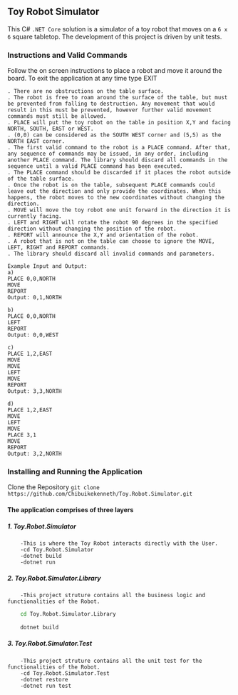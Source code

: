 ## Toy Robot Simulator
This C# `.NET Core` solution is a simulator of a toy robot that moves on a `6 x 6` square tabletop. The development of this project is driven by unit tests.

### Instructions and Valid Commands
Follow the on screen instructions to place a robot and move it around the board. To exit the application at any time type EXIT 
```. The library allows for a simulation of a toy robot moving on a 6 x 6 square tabletop.
. There are no obstructions on the table surface.
. The robot is free to roam around the surface of the table, but must be prevented from falling to destruction. Any movement that would result in this must be prevented, however further valid movement commands must still be allowed.
. PLACE will put the toy robot on the table in position X,Y and facing NORTH, SOUTH, EAST or WEST.
. (0,0) can be considered as the SOUTH WEST corner and (5,5) as the NORTH EAST corner.
. The first valid command to the robot is a PLACE command. After that, any sequence of commands may be issued, in any order, including another PLACE command. The library should discard all commands in the sequence until a valid PLACE command has been executed.
. The PLACE command should be discarded if it places the robot outside of the table surface.
. Once the robot is on the table, subsequent PLACE commands could leave out the direction and only provide the coordinates. When this happens, the robot moves to the new coordinates without changing the direction.
. MOVE will move the toy robot one unit forward in the direction it is currently facing.
. LEFT and RIGHT will rotate the robot 90 degrees in the specified direction without changing the position of the robot.
. REPORT will announce the X,Y and orientation of the robot.
. A robot that is not on the table can choose to ignore the MOVE, LEFT, RIGHT and REPORT commands.
. The library should discard all invalid commands and parameters.

Example Input and Output:
a)
PLACE 0,0,NORTH
MOVE
REPORT
Output: 0,1,NORTH

b)
PLACE 0,0,NORTH
LEFT
REPORT
Output: 0,0,WEST

c)
PLACE 1,2,EAST
MOVE
MOVE
LEFT
MOVE
REPORT
Output: 3,3,NORTH

d)
PLACE 1,2,EAST
MOVE
LEFT
MOVE
PLACE 3,1
MOVE
REPORT
Output: 3,2,NORTH
```
### Installing and Running the Application
Clone the Repository
`git clone https://github.com/Chibuikekenneth/Toy.Robot.Simulator.git `

#### The application comprises of three layers
##### 1. Toy.Robot.Simulator
```
    -This is where the Toy Robot interacts directly with the User.
    -cd Toy.Robot.Simulator
    -dotnet build
    -dotnet run
```
##### 2. Toy.Robot.Simulator.Library
```
    -This project struture contains all the business logic and functionalities of the Robot.
```
```bash
    cd Toy.Robot.Simulator.Library
    
    dotnet build
```
##### 3. Toy.Robot.Simulator.Test
```
    -This project struture contains all the unit test for the functionalities of the Robot.
    -cd Toy.Robot.Simulator.Test
    -dotnet restore
    -dotnet run test
``` 
